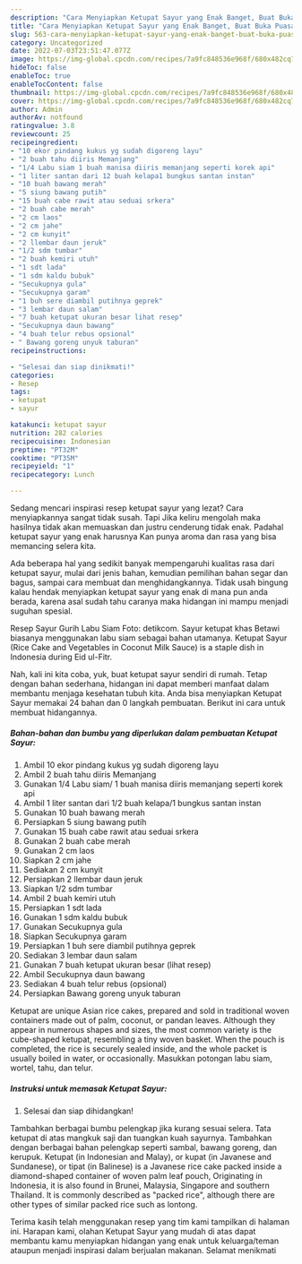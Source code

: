```yaml
---
description: "Cara Menyiapkan Ketupat Sayur yang Enak Banget, Buat Buka Puasa}"
title: "Cara Menyiapkan Ketupat Sayur yang Enak Banget, Buat Buka Puasa}"
slug: 563-cara-menyiapkan-ketupat-sayur-yang-enak-banget-buat-buka-puasa
category: Uncategorized
date: 2022-07-03T23:51:47.077Z
image: https://img-global.cpcdn.com/recipes/7a9fc848536e968f/680x482cq70/ketupat-sayur-foto-resep-utama.jpg
hideToc: false
enableToc: true
enableTocContent: false
thumbnail: https://img-global.cpcdn.com/recipes/7a9fc848536e968f/680x482cq70/ketupat-sayur-foto-resep-utama.jpg
cover: https://img-global.cpcdn.com/recipes/7a9fc848536e968f/680x482cq70/ketupat-sayur-foto-resep-utama.jpg
author: Admin
authorAv: notfound
ratingvalue: 3.8
reviewcount: 25
recipeingredient:
- "10 ekor pindang kukus yg sudah digoreng layu"
- "2 buah tahu diiris Memanjang"
- "1/4 Labu siam 1 buah manisa diiris memanjang seperti korek api"
- "1 liter santan dari 12 buah kelapa1 bungkus santan instan"
- "10 buah bawang merah"
- "5 siung bawang putih"
- "15 buah cabe rawit atau seduai srkera"
- "2 buah cabe merah"
- "2 cm laos"
- "2 cm jahe"
- "2 cm kunyit"
- "2 llembar daun jeruk"
- "1/2 sdm tumbar"
- "2 buah kemiri utuh"
- "1 sdt lada"
- "1 sdm kaldu bubuk"
- "Secukupnya gula"
- "Secukupnya garam"
- "1 buh sere diambil putihnya geprek"
- "3 lembar daun salam"
- "7 buah ketupat ukuran besar lihat resep"
- "Secukupnya daun bawang"
- "4 buah telur rebus opsional"
- " Bawang goreng unyuk taburan"
recipeinstructions:

- "Selesai dan siap dinikmati!"
categories:
- Resep
tags:
- ketupat
- sayur

katakunci: ketupat sayur 
nutrition: 282 calories
recipecuisine: Indonesian
preptime: "PT32M"
cooktime: "PT35M"
recipeyield: "1"
recipecategory: Lunch

---
```



Sedang mencari inspirasi resep ketupat sayur yang lezat? Cara menyiapkannya sangat tidak susah. Tapi Jika keliru mengolah maka hasilnya tidak akan memuaskan dan justru cenderung tidak enak. Padahal ketupat sayur yang enak harusnya Kan punya aroma dan rasa yang bisa memancing selera kita.


Ada beberapa hal yang sedikit banyak mempengaruhi kualitas rasa dari ketupat sayur, mulai dari jenis bahan, kemudian pemilihan bahan segar dan bagus, sampai cara membuat dan menghidangkannya. Tidak usah bingung kalau hendak menyiapkan ketupat sayur yang enak di mana pun anda berada, karena asal sudah tahu caranya maka hidangan ini mampu menjadi suguhan spesial.

Resep Sayur Gurih Labu Siam Foto: detikcom. Sayur ketupat khas Betawi biasanya menggunakan labu siam sebagai bahan utamanya. Ketupat Sayur (Rice Cake and Vegetables in Coconut Milk Sauce) is a staple dish in Indonesia during Eid ul-Fitr.


Nah, kali ini kita coba, yuk, buat ketupat sayur sendiri di rumah. Tetap dengan bahan sederhana, hidangan ini dapat memberi manfaat dalam membantu menjaga kesehatan tubuh kita. Anda bisa menyiapkan Ketupat Sayur memakai 24 bahan dan 0 langkah pembuatan. Berikut ini cara untuk membuat hidangannya.

<!--inarticleads1-->

##### Bahan-bahan dan bumbu yang diperlukan dalam pembuatan Ketupat Sayur:

1. Ambil 10 ekor pindang kukus yg sudah digoreng layu
1. Ambil 2 buah tahu diiris Memanjang
1. Gunakan 1/4 Labu siam/ 1 buah manisa diiris memanjang seperti korek api
1. Ambil 1 liter santan dari 1/2 buah kelapa/1 bungkus santan instan
1. Gunakan 10 buah bawang merah
1. Persiapkan 5 siung bawang putih
1. Gunakan 15 buah cabe rawit atau seduai srkera
1. Gunakan 2 buah cabe merah
1. Gunakan 2 cm laos
1. Siapkan 2 cm jahe
1. Sediakan 2 cm kunyit
1. Persiapkan 2 llembar daun jeruk
1. Siapkan 1/2 sdm tumbar
1. Ambil 2 buah kemiri utuh
1. Persiapkan 1 sdt lada
1. Gunakan 1 sdm kaldu bubuk
1. Gunakan Secukupnya gula
1. Siapkan Secukupnya garam
1. Persiapkan 1 buh sere diambil putihnya geprek
1. Sediakan 3 lembar daun salam
1. Gunakan 7 buah ketupat ukuran besar (lihat resep)
1. Ambil Secukupnya daun bawang
1. Sediakan 4 buah telur rebus (opsional)
1. Persiapkan  Bawang goreng unyuk taburan


Ketupat are unique Asian rice cakes, prepared and sold in traditional woven containers made out of palm, coconut, or pandan leaves. Although they appear in numerous shapes and sizes, the most common variety is the cube-shaped ketupat, resembling a tiny woven basket. When the pouch is completed, the rice is securely sealed inside, and the whole packet is usually boiled in water, or occasionally. Masukkan potongan labu siam, wortel, tahu, dan telur. 

<!--inarticleads2-->

##### Instruksi untuk memasak Ketupat Sayur:


1. Selesai dan siap dihidangkan!

Tambahkan berbagai bumbu pelengkap jika kurang sesuai selera. Tata ketupat di atas mangkuk saji dan tuangkan kuah sayurnya. Tambahkan dengan berbagai bahan pelengkap seperti sambal, bawang goreng, dan kerupuk. Ketupat (in Indonesian and Malay), or kupat (in Javanese and Sundanese), or tipat (in Balinese) is a Javanese rice cake packed inside a diamond-shaped container of woven palm leaf pouch, Originating in Indonesia, it is also found in Brunei, Malaysia, Singapore and southern Thailand. It is commonly described as &#34;packed rice&#34;, although there are other types of similar packed rice such as lontong. 

Terima kasih telah menggunakan resep yang tim kami tampilkan di halaman ini. Harapan kami, olahan Ketupat Sayur yang mudah di atas dapat membantu kamu menyiapkan hidangan yang enak untuk keluarga/teman ataupun menjadi inspirasi dalam berjualan makanan. Selamat menikmati

